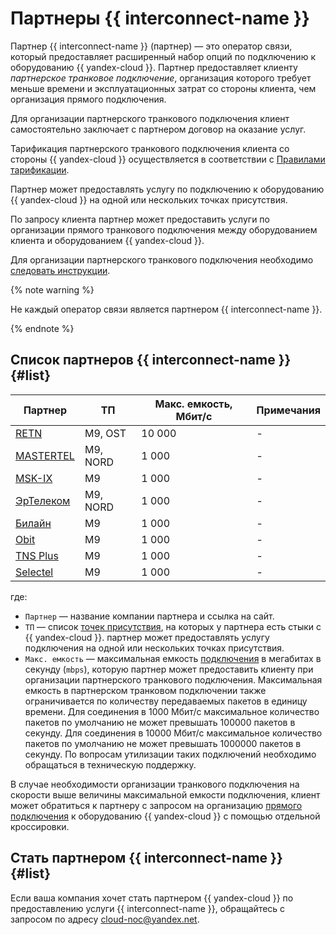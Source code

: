 # Партнеры {{ interconnect-name }}

Партнер {{ interconnect-name }} (партнер) — это оператор связи, который предоставляет расширенный набор опций по подключению к оборудованию {{ yandex-cloud }}. Партнер предоставляет клиенту _партнерское транковое подключение_, организация которого требует меньше времени и эксплуатационных затрат со стороны клиента, чем организация прямого подключения.

Для организации партнерского транкового подключения клиент самостоятельно заключает с партнером договор на оказание услуг.

Тарификация партнерского транкового подключения клиента со стороны {{ yandex-cloud }} осуществляется в соответствии с [Правилами тарификации](../pricing.md).

Партнер может предоставлять услугу по подключению к оборудованию {{ yandex-cloud }} на одной или нескольких точках присутствия.

По запросу клиента партнер может предоставить услуги по организации прямого транкового подключения между оборудованием клиента и оборудованием {{ yandex-cloud }}.

Для организации партнерского транкового подключения необходимо [следовать инструкции](../tutorials/partner-trunk-priv-add.md).

{% note warning %}

Не каждый оператор связи является партнером {{ interconnect-name }}.

{% endnote %}

## Список партнеров {{ interconnect-name }} {#list}

Партнер | ТП | Макс. емкость, Мбит/с | Примечания
--- | --- | --- | ---
[RETN](https://retn.net/) | M9, OST | 10 000 | - |
[MASTERTEL](https://mastertel.ru/yacloud/) |  M9, NORD | 1 000 | - |
[MSK-IX](https://www.msk-ix.ru/) | M9 | 1 000 | - |
[ЭрТелеком](https://ertelecom.ru/) | M9, NORD | 1 000 | - |
[Билайн](https://beeline.ru) | M9 | 1 000 | - |
[Obit](https://www.obit.ru/company/channels/) | M9 | 1 000 | - |
[TNS Plus](https://tnsplus.kz/) | M9 | 1 000 | - |
[Selectel](https://selectel.ru) | M9 | 1 000 | - |

где:

* `Партнер` — название компании партнера и ссылка на сайт.
* `ТП` — список [точек присутствия](./pops.md), на которых у партнера есть стыки с {{ yandex-cloud }}. партнер может предоставлять услугу подключения на одной или нескольких точках присутствия.
* `Макс. емкость` — максимальная емкость [подключения](../pricing.md) в мегабитах в секунду (`mbps`), которую партнер может предоставить клиенту при организации партнерского транкового подключения. Максимальная емкость в партнерском транковом подключении также ограничивается по количеству передаваемых пакетов в единицу времени. Для соединения в 1000 Мбит/с максимальное количество пакетов по умолчанию не может превышать 100000 пакетов в секунду. Для соединения в 10000 Мбит/c максимальное количество пакетов по умолчанию не может превышать 1000000 пакетов в секунду. По вопросам утилизации таких подключений необходимо обращаться в техническую поддержку.   

В случае необходимости организации транкового подключения на скорости выше величины максимальной емкости подключения, клиент может обратиться к партнеру с запросом на организацию [прямого подключения](./trunk.md#sp-link) к оборудованию {{ yandex-cloud }} с помощью отдельной кроссировки.



## Стать партнером {{ interconnect-name }} {#list}

Если ваша компания хочет стать партнером {{ yandex-cloud }} по предоставлению услуги {{ interconnect-name }}, обращайтесь с запросом по адресу <cloud-noc@yandex.net>.
